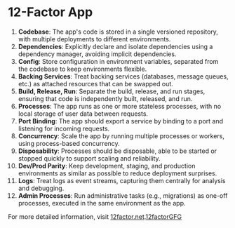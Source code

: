 # 12-Factor App

1. **Codebase**: The app's code is stored in a single versioned repository, with multiple deployments to different environments.  
2. **Dependencies**: Explicitly declare and isolate dependencies using a dependency manager, avoiding implicit dependencies.  
3. **Config**: Store configuration in environment variables, separated from the codebase to keep environments flexible.  
4. **Backing Services**: Treat backing services (databases, message queues, etc.) as attached resources that can be swapped out.  
5. **Build, Release, Run**: Separate the build, release, and run stages, ensuring that code is independently built, released, and run.  
6. **Processes**: The app runs as one or more stateless processes, with no local storage of user data between requests.  
7. **Port Binding**: The app should export a service by binding to a port and listening for incoming requests.  
8. **Concurrency**: Scale the app by running multiple processes or workers, using process-based concurrency.  
9. **Disposability**: Processes should be disposable, able to be started or stopped quickly to support scaling and reliability.  
10. **Dev/Prod Parity**: Keep development, staging, and production environments as similar as possible to reduce deployment surprises.  
11. **Logs**: Treat logs as event streams, capturing them centrally for analysis and debugging.  
12. **Admin Processes**: Run administrative tasks (e.g., migrations) as one-off processes, executed in the same environment as the app.

For more detailed information, visit [12factor.net](https://12factor.net/).[12factorGFG](https://www.geeksforgeeks.org/what-is-twelve-factor-app/)
